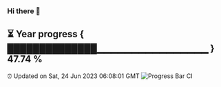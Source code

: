 ### Hi there 👋
⏳ Year progress { ██████████████▁▁▁▁▁▁▁▁▁▁▁▁▁▁▁▁ } 47.74 %
---
⏰ Updated on Sat, 24 Jun 2023 06:08:01 GMT
![Progress Bar CI](https://github.com/Moyi321/Moyi321/workflows/Progress%20Bar%20CI/badge.svg)
